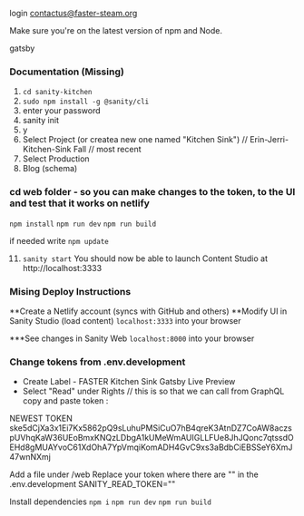 login
contactus@faster-steam.org

Make sure you're on the latest version of npm and Node. 

gatsby 
### Documentation (Missing) 
1) `cd sanity-kitchen`
2) `sudo npm install -g @sanity/cli`
3) enter your password
4) sanity init
6) y
7) Select Project (or createa  new one named "Kitchen Sink") // Erin-Jerri-Kitchen-Sink Fall // most recent
8) Select Production
9) Blog (schema)

### cd web folder - so you can make changes to the token, to the UI and test that it works on netlify

`npm install`
`npm run dev`
`npm run build`

if needed write `npm update`

11) `sanity start`
You should now be able to launch Content Studio at http://localhost:3333


### Mising Deploy Instructions
**Create a Netlify account (syncs with GitHub and others)
**Modify UI in Sanity Studio (load content) 
`localhost:3333` into your browser 

***See changes in Sanity Web 
`localhost:8000` into your browser 

### Change tokens from .env.development

* Create Label - FASTER Kitchen Sink Gatsby Live Preview
* Select "Read" under Rights 
// this is so that we can call from GraphQL
copy and paste token : 


NEWEST TOKEN
ske5dCjXa3x1Ei7Kx5862pQ9sLuhuPMSiCuO7hB4qreK3AtnDZ7CoAW8aczspUVhqKaW36UEoBmxKNQzLDbgA1kUMeWmAUIGLLFUe8JhJQonc7qtssdOEHd8gMUAYvoC61XdOhA7YpVmqiKomADH4GvC9xs3aBdbCiEBSSeY6XmJ47wnNXmj

Add a file under /web
Replace your token where there are "" in the .env.development
SANITY_READ_TOKEN=""

Install dependencies
`npm i`
`npm run dev`
`npm run build`



